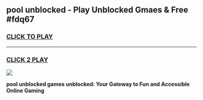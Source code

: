 
## pool unblocked - Play Unblocked Gmaes & Free #fdq67
<h3>
<a href="https://news.freeplayer.one?title=pool_unblocked&ref=24F">CLICK TO PLAY</a></h3>
<hr>

<h3>
<a href="https://news.freeplayer.one?title=pool_unblocked&ref=24F">CLICK 2 PLAY</a>
  
</h3>

<a href="https://news.freeplayer.one?title=pool_unblocked&ref=24F/"><img src="https://clearcache.store/games.png"></a>


**pool unblocked games unblocked: Your Gateway to Fun and Accessible Online Gaming**
